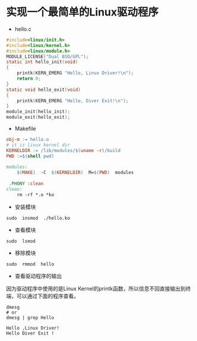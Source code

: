 # 实现一个最简单的Linux驱动程序

* hello.c
```c
#include<linux/init.h>
#include<linux/kernel.h>
#include<linux/module.h>
MODULE_LICENSE("Dual BSD/GPL");
static int hello_init(void)
{
	printk(KERN_EMERG "Hello, Linux Driver!\n");
	return 0;	
}
static void hello_exit(void)
{
	printk(KERN_EMERG "Hello, Diver Exit!\n");	
}
module_init(hello_init);
module_exit(hello_exit);
```

* Makefile
```makefile
obj-m := hello.o
# it is linux kernel dir
KERNELDIR := /lib/modules/$(uname -r)/build
PWD :=$(shell pwd)
  
modules:  
	$(MAKE)  -C  $(KERNELDIR)  M=$(PWD)  modules
 
 .PHONY :clean
clean:
	rm -rf *.o *ko
```

* 安装模块
```
sudo  insmod  ./hello.ko
```

* 查看模块
```
sudo  lsmod 
```

* 移除模块

```
sudo  rmmod  hello
```

* 查看驱动程序的输出

因为驱动程序中使用的是Linux Kernel的printk函数，所以信息不回直接输出到终端，可以通过下面的程序查看。

```
dmesg
# or
dmesg | grep Hello

Hello ,Linux Driver!
Hello Diver Exit !
```